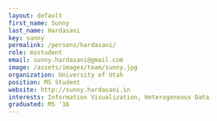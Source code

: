 ```yaml
---
layout: default
first_name: Sunny
last_name: Hardasani
key: sunny
permalink: /persons/hardasani/
role: msstudent
email: sunny.hardasani@gmail.com
image: /assets/images/team/sunny.jpg
organization: University of Utah
position: MS Student
website: http://sunny.hardasani.in
interests: Information Visualization, Heterogeneous Data
graduated: MS '16
---
```

